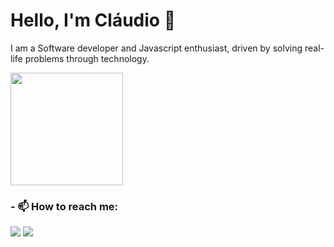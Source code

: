 # Hello, I'm Cláudio 👋

<p>
   I am a Software developer and Javascript enthusiast, driven by solving real-life problems through technology.</a>
</p>

<div>
  <img
    height="180em"
    src="https://github-readme-stats.vercel.app/api/top-langs/?username=claudiolcastro&layout=compact&langs_count=7&theme=react"
  />
</div>

### - 📫 How to reach me:
 <a href = "mailto:claudioluiz.castro@gmail.com"><img src="https://img.shields.io/badge/-Gmail-%23333?style=for-the-badge&logo=gmail&logoColor=red" target="_blank"></a>
 <a href="https://www.linkedin.com/in/claudiolcastro/" target="_blank"><img src="https://img.shields.io/badge/-LinkedIn-%230077B5?style=for-the-badge&logo=linkedin&logoColor=white" target="_blank"></a> 
